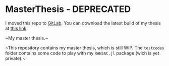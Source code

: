 # MasterThesis - DEPRECATED

I moved this repo to [GitLab](https://gitlab.com/cserteGT3/masterthesisbuild). You can download the latest build of my thesis at [this link](https://gitlab.com/csertegt3/masterthesisbuild/-/jobs/artifacts/master/raw/cstamas_thesis.pdf?job=pdf).

~My master thesis.~

~This repository contains my master thesis, which is still WIP.
The `testcodes` folder contains some code to play with my `RANSAC.jl` package (wich is yet private).~
